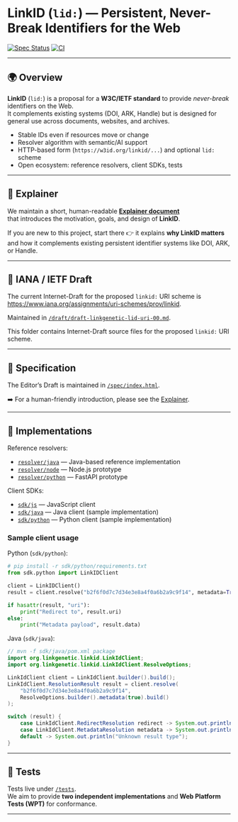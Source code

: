 # LinkID (`lid:`) — Persistent, Never-Break Identifiers for the Web

[![Spec Status](https://img.shields.io/badge/status-Community%20Draft-blue)](https://linkgenetic.github.io/lid/spec/)
[![CI](https://github.com/Link-Genetic-GmbH/lid/actions/workflows/build.yml/badge.svg)](https://github.com/Link-Genetic-GmbH/lid/actions)

---

## 🌍 Overview

**LinkID** (`lid:`) is a proposal for a **W3C/IETF standard** to provide *never-break* identifiers on the Web.  
It complements existing systems (DOI, ARK, Handle) but is designed for general use across documents, websites, and archives.

- Stable IDs even if resources move or change
- Resolver algorithm with semantic/AI support
- HTTP-based form (`https://w3id.org/linkid/...`) and optional `lid:` scheme
- Open ecosystem: reference resolvers, client SDKs, tests

---

## 📖 Explainer

We maintain a short, human-readable **[Explainer document](docs/explainer.md)**  
that introduces the motivation, goals, and design of **LinkID**.  

If you are new to this project, start there 👉 it explains **why LinkID matters**  
and how it complements existing persistent identifier systems like DOI, ARK, or Handle.

---


## 📄 IANA / IETF Draft

The current Internet-Draft for the proposed `linkid:` URI scheme is https://www.iana.org/assignments/uri-schemes/prov/linkid.

Maintained in [`/draft/draft-linkgenetic-lid-uri-00.md`](draft/draft-linkgenetic-lid-uri-00.md).

This folder contains Internet-Draft source files for the proposed
`linkid:` URI scheme.

---


## 📖 Specification

The Editor’s Draft is maintained in [`/spec/index.html`](spec/index.html).

➡️ For a human-friendly introduction, please see the [Explainer](docs/explainer.md).


---

## 🚀 Implementations

Reference resolvers:
- [`resolver/java`](resolver/java) — Java-based reference implementation
- [`resolver/node`](resolver/node) — Node.js prototype
- [`resolver/python`](resolver/python) — FastAPI prototype

Client SDKs:
- [`sdk/js`](sdk/js) — JavaScript client
- [`sdk/java`](sdk/java) — Java client (sample implementation)
- [`sdk/python`](sdk/python) — Python client (sample implementation)

### Sample client usage

Python (`sdk/python`):

```python
# pip install -r sdk/python/requirements.txt
from sdk.python import LinkIDClient

client = LinkIDClient()
result = client.resolve("b2f6f0d7c7d34e3e8a4f0a6b2a9c9f14", metadata=True)

if hasattr(result, "uri"):
    print("Redirect to", result.uri)
else:
    print("Metadata payload", result.data)
```

Java (`sdk/java`):

```java
// mvn -f sdk/java/pom.xml package
import org.linkgenetic.linkid.LinkIdClient;
import org.linkgenetic.linkid.LinkIdClient.ResolveOptions;

LinkIdClient client = LinkIdClient.builder().build();
LinkIdClient.ResolutionResult result = client.resolve(
    "b2f6f0d7c7d34e3e8a4f0a6b2a9c9f14",
    ResolveOptions.builder().metadata(true).build()
);

switch (result) {
    case LinkIdClient.RedirectResolution redirect -> System.out.println("Redirect to " + redirect.uri());
    case LinkIdClient.MetadataResolution metadata -> System.out.println("Metadata: " + metadata.metadata());
    default -> System.out.println("Unknown result type");
}
```


---

## 🧪 Tests

Tests live under [`/tests`](tests/).  
We aim to provide **two independent implementations** and **Web Platform Tests (WPT)** for conformance.

---
